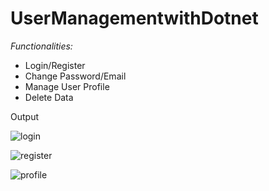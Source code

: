 ﻿# UserManagementwithDotnet

*Functionalities:*
- Login/Register
- Change Password/Email
- Manage User Profile
- Delete Data

Output

![login](https://github.com/samrajkarnikar/UserManagementwithDotnet/assets/172218219/dd5b344c-12a7-48f2-85a6-f5ed4b558041)

![register](https://github.com/samrajkarnikar/UserManagementwithDotnet/assets/172218219/91fd5e01-60b7-4c9b-98a9-4dea051a5c30)


![profile](https://github.com/samrajkarnikar/UserManagementwithDotnet/assets/172218219/6de76c66-7894-4320-8ff6-4d73ddc463f5)
